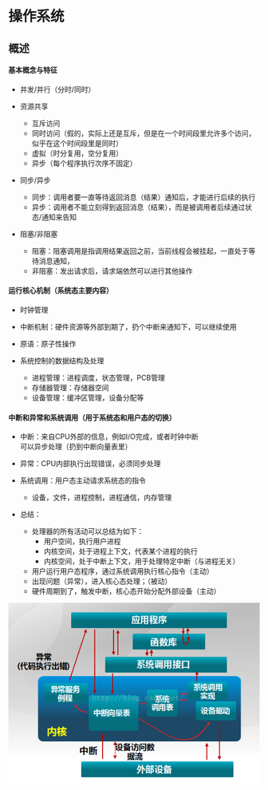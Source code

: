 # 操作系统

## 概述

#### 基本概念与特征
- 并发/并行（分时/同时）
- 资源共享
    - 互斥访问
    - 同时访问（假的，实际上还是互斥，但是在一个时间段里允许多个访问，似乎在这个时间段里是同时）
    - 虚拟（时分复用，空分复用）
    - 异步（每个程序执行次序不固定）
   
- 同步/异步
    - 同步：调用者要一直等待返回消息（结果）通知后，才能进行后续的执行
    - 异步：调用者不能立刻得到返回消息（结果），而是被调用者后续通过状态/通知来告知

- 阻塞/非阻塞
    - 阻塞：阻塞调用是指调用结果返回之前，当前线程会被挂起，一直处于等待消息通知，
    - 非阻塞：发出请求后，请求端依然可以进行其他操作
    

#### 运行核心机制（系统态主要内容）

- 时钟管理

- 中断机制：硬件资源等外部到期了，扔个中断来通知下，可以继续使用

- 原语：原子性操作

- 系统控制的数据结构及处理
    - 进程管理：进程调度，状态管理，PCB管理
    - 存储器管理：存储器空间
    - 设备管理：缓冲区管理，设备分配等
     
#### 中断和异常和系统调用（用于系统态和用户态的切换）
- 中断：来自CPU外部的信息，例如I/O完成，或者时钟中断  
可以异步处理（扔到中断向量表里）

- 异常：CPU内部执行出现错误，必须同步处理

- 系统调用：用户态主动请求系统态的指令
    - 设备，文件，进程控制，进程通信，内存管理

- 总结：
    - 处理器的所有活动可以总结为如下：
        - 用户空间，执行用户进程
        - 内核空间，处于进程上下文，代表某个进程的执行
        - 内核空间，处于中断上下文，用于处理特定中断（与进程无关）
    - 用户运行用户态程序，通过系统调用执行核心指令（主动）
    - 出现问题（异常），进入核心态处理；（被动）
    - 硬件周期到了，触发中断，核心态开始分配外部设备（主动）
    
![](../pics/us_sy_call.png)

